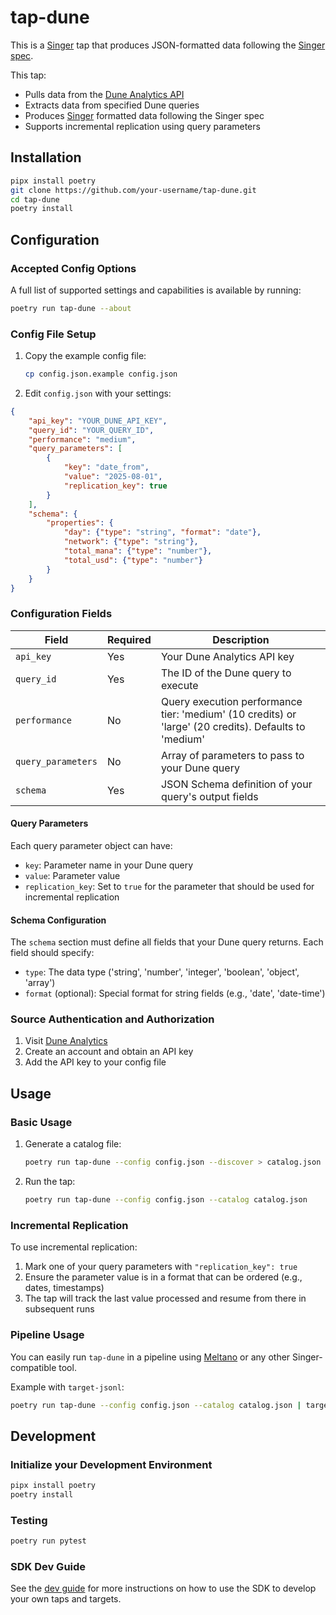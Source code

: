 # tap-dune

This is a [Singer](https://singer.io) tap that produces JSON-formatted data following the [Singer spec](https://hub.meltano.com/spec).

This tap:
- Pulls data from the [Dune Analytics API](https://dune.com/docs/api/)
- Extracts data from specified Dune queries
- Produces [Singer](https://github.com/singer-io/getting-started/blob/master/docs/SPEC.md) formatted data following the Singer spec
- Supports incremental replication using query parameters

## Installation

```bash
pipx install poetry
git clone https://github.com/your-username/tap-dune.git
cd tap-dune
poetry install
```

## Configuration

### Accepted Config Options

A full list of supported settings and capabilities is available by running:

```bash
poetry run tap-dune --about
```

### Config File Setup

1. Copy the example config file:
   ```bash
   cp config.json.example config.json
   ```

2. Edit `config.json` with your settings:

```json
{
    "api_key": "YOUR_DUNE_API_KEY",
    "query_id": "YOUR_QUERY_ID",
    "performance": "medium",
    "query_parameters": [
        {
            "key": "date_from",
            "value": "2025-08-01",
            "replication_key": true
        }
    ],
    "schema": {
        "properties": {
            "day": {"type": "string", "format": "date"},
            "network": {"type": "string"},
            "total_mana": {"type": "number"},
            "total_usd": {"type": "number"}
        }
    }
}
```

### Configuration Fields

| Field | Required | Description |
|-------|----------|-------------|
| `api_key` | Yes | Your Dune Analytics API key |
| `query_id` | Yes | The ID of the Dune query to execute |
| `performance` | No | Query execution performance tier: 'medium' (10 credits) or 'large' (20 credits). Defaults to 'medium' |
| `query_parameters` | No | Array of parameters to pass to your Dune query |
| `schema` | Yes | JSON Schema definition of your query's output fields |

#### Query Parameters

Each query parameter object can have:
- `key`: Parameter name in your Dune query
- `value`: Parameter value
- `replication_key`: Set to `true` for the parameter that should be used for incremental replication

#### Schema Configuration

The `schema` section must define all fields that your Dune query returns. Each field should specify:
- `type`: The data type ('string', 'number', 'integer', 'boolean', 'object', 'array')
- `format` (optional): Special format for string fields (e.g., 'date', 'date-time')

### Source Authentication and Authorization

1. Visit [Dune Analytics](https://dune.com)
2. Create an account and obtain an API key
3. Add the API key to your config file

## Usage

### Basic Usage

1. Generate a catalog file:
   ```bash
   poetry run tap-dune --config config.json --discover > catalog.json
   ```

2. Run the tap:
   ```bash
   poetry run tap-dune --config config.json --catalog catalog.json
   ```

### Incremental Replication

To use incremental replication:

1. Mark one of your query parameters with `"replication_key": true`
2. Ensure the parameter value is in a format that can be ordered (e.g., dates, timestamps)
3. The tap will track the last value processed and resume from there in subsequent runs

### Pipeline Usage

You can easily run `tap-dune` in a pipeline using [Meltano](https://meltano.com/) or any other Singer-compatible tool.

Example with `target-jsonl`:
```bash
poetry run tap-dune --config config.json --catalog catalog.json | target-jsonl
```

## Development

### Initialize your Development Environment

```bash
pipx install poetry
poetry install
```

### Testing

```bash
poetry run pytest
```

### SDK Dev Guide

See the [dev guide](https://sdk.meltano.com/en/latest/dev_guide.html) for more instructions on how to use the SDK to develop your own taps and targets.